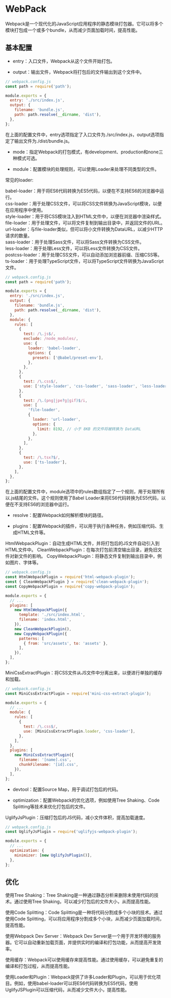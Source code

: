 # WebPack

Webpack是一个现代化的JavaScript应用程序的静态模块打包器。它可以将多个模块打包成一个或多个bundle，从而减少页面加载时间，提高性能。

## 基本配置

- entry：入口文件，Webpack从这个文件开始打包。

- output：输出文件，Webpack将打包后的文件输出到这个文件中。

```javascript
// webpack.config.js
const path = require('path');

module.exports = {
  entry: './src/index.js',
  output: {
    filename: 'bundle.js',
    path: path.resolve(__dirname, 'dist'),
  },
};
```
在上面的配置文件中，entry选项指定了入口文件为./src/index.js，output选项指定了输出文件为./dist/bundle.js。

- mode：指定Webpack的打包模式，有development、production和none三种模式可选。

- module：配置模块的处理规则，可以使用Loader来处理不同类型的文件。

常见的loader:

babel-loader：用于将ES6代码转换为ES5代码，以便在不支持ES6的浏览器中运行。<br>
css-loader：用于处理CSS文件，可以将CSS文件转换为JavaScript模块，以便在应用程序中使用。<br>
style-loader：用于将CSS模块注入到HTML文件中，以便在浏览器中渲染样式。<br>
file-loader：用于处理文件，可以将文件复制到输出目录中，并返回文件的URL。<br>
url-loader：与file-loader类似，但可以将小文件转换为DataURL，以减少HTTP请求的数量。<br>
sass-loader：用于处理Sass文件，可以将Sass文件转换为CSS文件。<br>
less-loader：用于处理Less文件，可以将Less文件转换为CSS文件。<br>
postcss-loader：用于处理CSS文件，可以自动添加浏览器前缀、压缩CSS等。<br>
ts-loader：用于处理TypeScript文件，可以将TypeScript文件转换为JavaScript文件。
```javascript
// webpack.config.js
const path = require('path');

module.exports = {
  entry: './src/index.js',
  output: {
    filename: 'bundle.js',
    path: path.resolve(__dirname, 'dist'),
  },
  module: {
    rules: [
      {
        test: /\.js$/,
        exclude: /node_modules/,
        use: {
          loader: 'babel-loader',
          options: {
            presets: ['@babel/preset-env'],
          },
        },
      },
      {
        test: /\.css$/,
        use: ['style-loader', 'css-loader', 'sass-loader', 'less-loader', 'postcss-loader'],
      },
      {
        test: /\.(png|jpe?g|gif)$/i,
        use: [
          'file-loader',
          {
            loader: 'url-loader',
            options: {
              limit: 8192, // 小于 8KB 的文件将被转换为 DataURL
            },
          },
        ],
      },
      {
        test: /\.tsx?$/,
        use: ['ts-loader'],
      },
    ],
  },
};
```
在上面的配置文件中，module选项中的rules数组指定了一个规则，用于处理所有以.js结尾的文件。这个规则使用了Babel Loader来将ES6代码转换为ES5代码，以便在不支持ES6的浏览器中运行。

- resolve：配置Webpack如何解析模块的路径。

- plugins：配置Webpack的插件，可以用于执行各种任务，例如压缩代码、生成HTML文件等。

HtmlWebpackPlugin：自动生成HTML文件，并将打包后的JS文件自动引入到HTML文件中。
CleanWebpackPlugin：在每次打包前清空输出目录，避免旧文件对新文件的影响。
CopyWebpackPlugin：将静态文件复制到输出目录中，例如图片、字体等。
```javascript
// webpack.config.js
const HtmlWebpackPlugin = require('html-webpack-plugin');
const { CleanWebpackPlugin } = require('clean-webpack-plugin');
const CopyWebpackPlugin = require('copy-webpack-plugin');

module.exports = {
  // ...
  plugins: [
    new HtmlWebpackPlugin({
      template: './src/index.html',
      filename: 'index.html',
    }),
    new CleanWebpackPlugin(),
    new CopyWebpackPlugin({
      patterns: [
        { from: 'src/assets', to: 'assets' },
      ],
    }),
  ],
};

```
MiniCssExtractPlugin：将CSS文件从JS文件中分离出来，以便进行单独的缓存和加载。
```javascript
// webpack.config.js
const MiniCssExtractPlugin = require('mini-css-extract-plugin');

module.exports = {
  // ...
  module: {
    rules: [
      {
        test: /\.css$/,
        use: [MiniCssExtractPlugin.loader, 'css-loader'],
      },
    ],
  },
  plugins: [
    new MiniCssExtractPlugin({
      filename: '[name].css',
      chunkFilename: '[id].css',
    }),
  ],
};
```


- devtool：配置Source Map，用于调试打包后的代码。

- optimization：配置Webpack的优化选项，例如使用Tree Shaking、Code Splitting等技术来优化打包后的文件。


UglifyJsPlugin：压缩打包后的JS代码，减小文件体积，提高加载速度。
```javascript
// webpack.config.js
const UglifyJsPlugin = require('uglifyjs-webpack-plugin');

module.exports = {
  // ...
  optimization: {
    minimizer: [new UglifyJsPlugin()],
  },
};
```


## 优化

使用Tree Shaking：Tree Shaking是一种通过静态分析来删除未使用代码的技术。通过使用Tree Shaking，可以减少打包后的文件大小，从而提高性能。

使用Code Splitting：Code Splitting是一种将代码分割成多个小块的技术。通过使用Code Splitting，可以将应用程序分割成多个小块，从而减少页面加载时间，提高性能。

使用Webpack Dev Server：Webpack Dev Server是一个用于开发环境的服务器。它可以自动重新加载页面，并提供实时的编译和打包功能，从而提高开发效率。

使用缓存：Webpack可以使用缓存来提高性能。通过使用缓存，可以避免重复的编译和打包过程，从而提高性能。

使用Loader和Plugin：Webpack提供了许多Loader和Plugin，可以用于优化项目。例如，使用babel-loader可以将ES6代码转换为ES5代码，使用UglifyJSPlugin可以压缩代码，从而减少文件大小，提高性能。